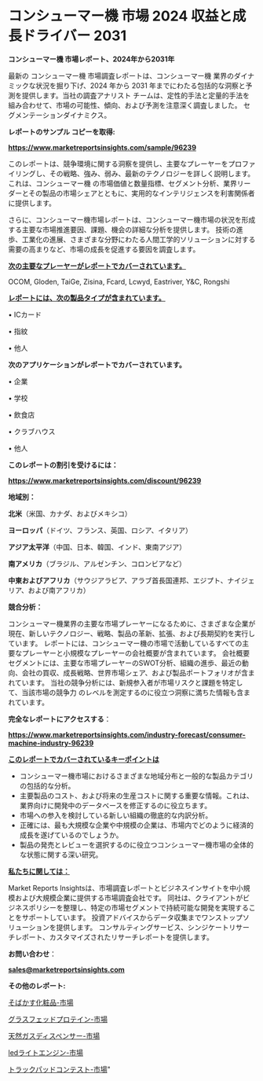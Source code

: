 # コンシューマー機 市場 2024 収益と成長ドライバー 2031

<strong>コンシューマー機 市場レポート、2024年から2031年</strong>

最新の コンシューマー機 市場調査レポートは、コンシューマー機 業界のダイナミックな状況を掘り下げ、2024 年から 2031 年までにわたる包括的な洞察と予測を提供します。当社の調査アナリスト チームは、定性的手法と定量的手法を組み合わせて、市場の可能性、傾向、および予測を注意深く調査しました。 セグメンテーションダイナミクス。



<strong>レポートのサンプル コピーを取得:</strong> <a href=https://www.marketreportsinsights.com/sample/96239>

<strong><u>https://www.marketreportsinsights.com/sample/96239</u></strong></a>

このレポートは、競争環境に関する洞察を提供し、主要なプレーヤーをプロファイリングし、その戦略、強み、弱み、最新のテクノロジーを詳しく説明します。 これは、コンシューマー機 の市場価値と数量指標、セグメント分析、業界リーダーとその製品の市場シェアとともに、実用的なインテリジェンスを利害関係者に提供します。

さらに、コンシューマー機市場レポートは、コンシューマー機市場の状況を形成する主要な市場推進要因、課題、機会の詳細な分析を提供します。 技術の進歩、工業化の進展、さまざまな分野にわたる人間工学的ソリューションに対する需要の高まりなど、市場の成長を促進する要因を調査します。



<strong><u>次の主要なプレーヤーがレポートでカバーされています。</u></strong>

OCOM, Gloden, TaiGe, Zisina, Fcard, Lcwyd, Eastriver, Y&C, Rongshi



<strong><u><b>レポートには、次の製品タイプが含まれています。</b></u></strong>

• ICカード

• 指紋

• 他人



<strong><b>次のアプリケーションがレポートでカバーされています。</b></strong>

• 企業

• 学校

• 飲食店

• クラブハウス

• 他人



<strong><b>このレポートの割引を受けるには：</b></strong><a href=https://www.marketreportsinsights.com/discount/96239>

<strong><u>https://www.marketreportsinsights.com/discount/96239</u></strong></a>



<strong>地域別：</strong>



<strong>北米</strong>（米国、カナダ、およびメキシコ）



<strong>ヨーロッパ</strong>（ドイツ、フランス、英国、ロシア、イタリア）



<strong>アジア太平洋</strong>（中国、日本、韓国、インド、東南アジア）



<strong>南アメリカ</strong>（ブラジル、アルゼンチン、コロンビアなど）



<strong>中東およびアフリカ</strong>（サウジアラビア、アラブ首長国連邦、エジプト、ナイジェリア、および南アフリカ）



<strong>競合分析：</strong>

コンシューマー機業界の主要な市場プレーヤーになるために、さまざまな企業が現在、新しいテクノロジー、戦略、製品の革新、拡張、および長期契約を実行しています。 レポートには、コンシューマー機の市場で活動しているすべての主要なプレーヤーと小規模なプレーヤーの会社概要が含まれています。 会社概要セグメントには、主要な市場プレーヤーのSWOT分析、組織の進歩、最近の動向、会社の買収、成長戦略、世界市場シェア、および製品ポートフォリオが含まれています。 当社の競争分析には、新規参入者が市場リスクと課題を特定して、当該市場の競争力 のレベルを測定するのに役立つ洞察に満ちた情報も含まれています。



<strong>完全なレポートにアクセスする</strong>：

<a href=https://www.marketreportsinsights.com/industry-forecast/consumer-machine-industry-96239>

<strong><u>https://www.marketreportsinsights.com/industry-forecast/consumer-machine-industry-96239</u></strong></a>



<strong><u><b>このレポートでカバーされているキーポイントは</b></u></strong>
<ul>
  <li>コンシューマー機市場におけるさまざまな地域分布と一般的な製品カテゴリの包括的な分析。</li>
  <li>主要製品のコスト、および将来の生産コストに関する重要な情報。これは、業界向けに開発中のデータベースを修正するのに役立ちます。</li>
  <li>市場への参入を検討している新しい組織の徹底的な内訳分析。</li>
  <li>正確には、最も大規模な企業や中規模の企業は、市場内でどのように経済的成長を遂げているのでしょうか。</li>
  <li>製品の発売とレビューを選択するのに役立つコンシューマー機市場の全体的な状態に関する深い研究。</li>
</ul>


<strong><u><b>私たちに関しては：</b></u></strong>

Market Reports Insightsは、市場調査レポートとビジネスインサイトを中小規模および大規模企業に提供する市場調査会社です。 同社は、クライアントがビジネスポリシーを整理し、特定の市場セグメントで持続可能な開発を実現することをサポートしています。 投資アドバイスからデータ収集までワンストップソリューションを提供します。 コンサルティングサービス、シンジケートリサーチレポート、カスタマイズされたリサーチレポートを提供します。



<strong><b>お問い合わせ</b></strong>：

<a href=mailto:sales@marketreportsinsights.com>

<strong><u>sales@marketreportsinsights.com</u></strong></a>



<strong>その他のレポート:</strong>

<a href=https://www.linkedin.com/pulse/そばかす化粧品-市場-2023-競争分析と事業成長-2030-consumer-connection-collective-360-iqvkf/>そばかす化粧品-市場</a>

<a href=https://www.linkedin.com/pulse/グラスフェッドプロテイン-市場-2023-競争分析と事業成長-2030-pr-news-hub-84urf/>グラスフェッドプロテイン-市場</a>

<a href=https://www.linkedin.com/pulse/天然ガスディスペンサー-市場-2023-収益と成長ドライバー-2030-analytics-achievers-24-analysis-yngrf/>天然ガスディスペンサー-市場</a>

<a href=https://www.linkedin.com/pulse/ledライトエンジン-市場-2023-推進要因と成長機会-2030-analytics-achievers-24-analysis-8ifbf/>ledライトエンジン-市場</a>

<a href=https://www.linkedin.com/pulse/トラックパッドコンテスト-市場-2023-swot-分析と最新イノベーション-r85lf/>トラックパッドコンテスト-市場</a>"
